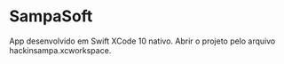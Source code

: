 # SampaSoft

App desenvolvido em Swift XCode 10 nativo.
Abrir o projeto pelo arquivo hackinsampa.xcworkspace.
